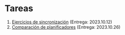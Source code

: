 # Tareas


1. [Ejercicios de sincronización](./1/README.md) (Entrega: 2023.10.12)
2. [Comparación de planificadores](./2/README.md) (Entrega: 2023.10.26)
<!-- 2. [Profundizando en la administración de memoria](./2/README.md) (Entrega: 2021.xx.xx) -->
<!-- 3. [La vida de un byte de datos](./3/README.md) (Entrega: 2021.xx.xx) -->
